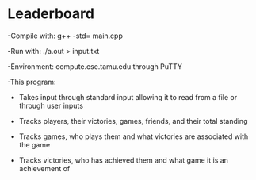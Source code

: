 # Leaderboard

-Compile with: g++ -std= main.cpp

-Run with: ./a.out > input.txt

-Environment: compute.cse.tamu.edu through PuTTY

-This program:

  * Takes input through standard input allowing it to read from a file or through user inputs
  
  * Tracks players, their victories, games, friends, and their total standing
  
  * Tracks games, who plays them and what victories are associated with the game
  
  * Tracks victories, who has achieved them and what game it is an achievement of
  
